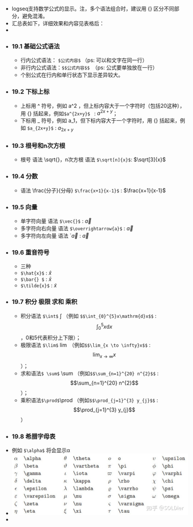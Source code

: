 - logseq支持数学公式的显示。注，多个语法组合时，建议用 {} 区分不同部分，避免混淆。
- 汇总表如下，详细效果和内容见表格后：
-
- ### 19.1 基础公式语法
	- 行内公式语法： `$公式内容$` （ps: 可以和文字在同一行）
	- 非行内公式语法：`$$公式内容$$ `（ps: 公式要单独放在一行）
	- 个别公式在行内和单行状态下显示差异较大。
- ### 19.2 下标上标
	- 上标用 ^ 符号，例如 a^2 ，但上标内容大于一个字符时（包括20这种），用 {} 括起来，例如`$a^{2x+y}$ ` : $a^{2x+y}$；
	- 下标用 _ 符号，例如 a_1，但下标内容大于一个字符时，用 {} 括起来，例如 `$a_{2x+y}$` : $a_{2x+y}$
- ### 19.3 根号和n次方根
	- 根号 语法 \sqrt{}，n次方根 语法 `$\sqrt[n]{x}$`: $\sqrt[3]{x}$
- ### 19.4 分数
	- 语法 \frac{分子}{分母} `$\frac{x+1}{x-1}$` : $\frac{x+1}{x-1}$
- ### 19.5 向量
	- 单字符向量 语法 `$\vec{}$` : $\vec{a}$
	- 多字符向右向量 语法 `$\overrightarrow{a}$` : $\overrightarrow{a}$
	- 多字符向左向量 语法 `$\overleftarrow{a}$ : $\overleftarrow{a}$
- ### 19.6 重音符号
	- 三种
	- `$\hat{x}$` : $\hat{x}$
	- `$\bar{} $` : $\bar{x}$
	- `$\tilde{x}$` : $\tilde{x}$
- ### 19.7 积分 极限 求和 乘积
	- 积分语法 `$\int$` $\int$ （例如 `$$\int_{0}^{5}x\mathrm{d}x$$` : $$\int_{0}^{5}x\mathrm{d}x$$，0和5代表积分上下限）；
	- 极限语法 `$\lim$` $\lim$ （例如`$$\lim_{x \to \infty}x$$` : $$\lim_{x \to \infty}x$$）；
	- 求和语法`$ \sum$` \sum （例如`$$\sum_{n=1}^{20} n^{2}$$` : $$\sum_{n=1}^{20} n^{2}$$）；
	- 乘积语法`$\prod$`\prod （例如`$$\prod_{j=1}^{3} y_{j}$$` : $$\prod_{j=1}^{3} y_{j}$$）
- ### 19.8 希腊字母表
- 例如 `$\alpha$`  将会显示α
- ![image.png](../assets/image_1648018185165_0.png)
-